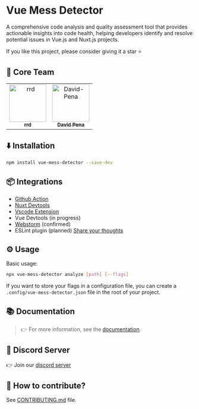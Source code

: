 # Vue Mess Detector

A comprehensive code analysis and quality assessment tool that provides actionable insights into code health, helping developers identify and resolve potential issues in Vue.js and Nuxt.js projects.

If you like this project, please consider giving it a star ⭐️

## 👥 Core Team

<table>
  <tr>
    <td align="center" style="border: none;">
      <a href="https://github.com/rrd108">
        <img src="https://github.com/rrd108.png?size=100" width="100px;" alt="rrd"/>
        <br />
        <sub><b>rrd</b></sub>
      </a>
    </td>
    <td align="center" style="border: none;">
      <a href="https://github.com/David-Pena">
        <img src="https://github.com/David-Pena.png?size=100" width="100px;" alt="David-Pena"/>
        <br />
        <sub><b>David Pena</b></sub>
      </a>
    </td>
  </tr>
</table>

## ⬇️ Installation

```bash
npm install vue-mess-detector --save-dev
```


## 📦 Integrations

- [Github Action](https://vue-mess-detector.webmania.cc/integrations/vmd-action.html) 
- [Nuxt Devtools](https://github.com/rrd108/vue-mess-detector-nuxt-devtools)
- [Vscode Extension](https://marketplace.visualstudio.com/items?itemName=WebMania.vue-mess-detector)
- Vue Devtools (in progress)
- [Webstorm](https://github.com/rrd108/vue-mess-detector/issues/110) (confirmed)
- ESLint plugin (planned) [Share your thoughts](https://github.com/rrd108/vue-mess-detector/issues/331)

## ⚙️ Usage

Basic usage:

```bash
npx vue-mess-detector analyze [path] [--flags]
```

If you want to store your flags in a configuration file, you can create a `.config/vue-mess-detector.json` file in the root of your project.

## 📚 Documentation

> 👉 For more information, see the [documentation](https://vue-mess-detector.webmania.cc/).

## 👥 Discord Server

👉 Join our [discord server](https://discord.gg/nXKwzk97jn)

## 🤝 How to contribute?

See [CONTRIBUTING.md](https://github.com/rrd108/vue-mess-detector/blob/main/CONTRIBUTING.md) file.
